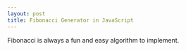 ```yaml
---
layout: post
title: Fibonacci Generator in JavaScript
---
```


Fibonacci is always a fun and easy algorithm to implement.

<script src="https://gist.github.com/1122517.js"> </script>